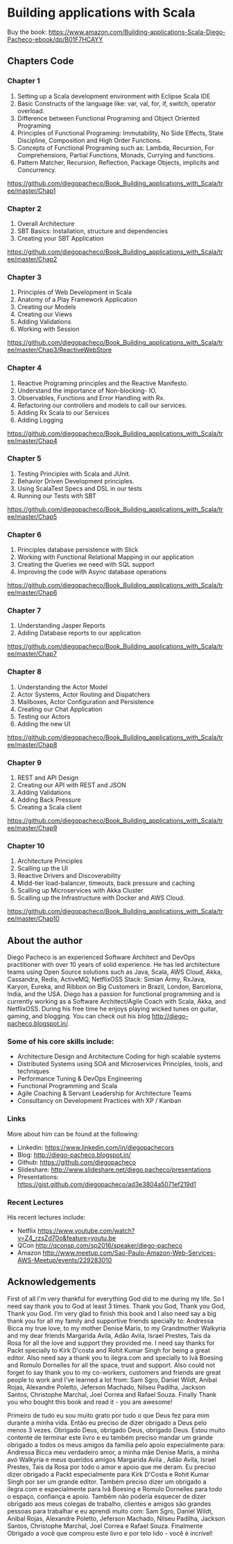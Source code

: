 # Building applications with Scala

Buy the book: https://www.amazon.com/Building-applications-Scala-Diego-Pacheco-ebook/dp/B01F7HCAYY

## Chapters Code

### Chapter 1

1. Setting up a Scala development environment with Eclipse Scala IDE
2. Basic Constructs of the language like: var, val, for, if, switch, operator overload.
3. Difference between Functional Programing and Object Oriented Programing
4. Principles of Functional Programing: Immutability, No Side Effects, State Discipline, Composition and High Order Functions.
5. Concepts of Functional Programing such as: Lambda, Recursion, For Comprehensions, Partial Functions, Monads, Currying and functions.
6. Pattern Matcher, Recursion, Reflection, Package Objects, implicits and Concurrency.

https://github.com/diegopacheco/Book_Building_applications_with_Scala/tree/master/Chap1

### Chapter 2

1. Overall Architecture
2. SBT Basics: Installation, structure and dependencies
3. Creating your SBT Application

https://github.com/diegopacheco/Book_Building_applications_with_Scala/tree/master/Chap2

### Chapter 3

1. Principles of Web Development in Scala
2. Anatomy of a Play Framework Application
3. Creating our Models
4. Creating our Views
5. Adding Validations
6. Working with Session

https://github.com/diegopacheco/Book_Building_applications_with_Scala/tree/master/Chap3/ReactiveWebStore

### Chapter 4

1. Reactive Programing principles and the Reactive Manifesto.
2. Understand the importance of Non-blocking- IO.
3. Observables, Functions and Error Handling with Rx.
4. Refactoring our controllers and models to call our services.
5. Adding Rx Scala to our Services
6. Adding Logging

https://github.com/diegopacheco/Book_Building_applications_with_Scala/tree/master/Chap4

### Chapter 5

1. Testing Principles with Scala and JUnit.
2. Behavior Driven Development principles.
3. Using ScalaTest Specs and DSL in our tests
4. Running our Tests with SBT

https://github.com/diegopacheco/Book_Building_applications_with_Scala/tree/master/Chap5

### Chapter 6

1. Principles database persistence with Slick
2. Working with Functional Relational Mapping in our application
3. Creating the Queries we need with SQL support
4. Improving the code with Async database operations

https://github.com/diegopacheco/Book_Building_applications_with_Scala/tree/master/Chap6

### Chapter 7

1. Understanding Jasper Reports
2. Adding Database reports to our application

https://github.com/diegopacheco/Book_Building_applications_with_Scala/tree/master/Chap7

### Chapter 8

1. Understanding the Actor Model
2. Actor Systems, Actor Routing and Dispatchers
3. Mailboxes, Actor Configuration and Persistence
4. Creating our Chat Application
5. Testing our Actors
6. Adding the new UI

https://github.com/diegopacheco/Book_Building_applications_with_Scala/tree/master/Chap8

### Chapter 9

1. REST and API Design
2. Creating our API with REST and JSON
3. Adding Validations
4. Adding Back Pressure
5. Creating a Scala client

https://github.com/diegopacheco/Book_Building_applications_with_Scala/tree/master/Chap9

### Chapter 10

1. Architecture Principles
2. Scalling up the UI
3. Reactive Drivers and Discoverability
4. Midd-tier load-balancer, timeouts, back pressure and caching
5. Scalling up Microservices with Akka Cluster
6. Scalling up the Infrastructure with Docker and AWS Cloud.

https://github.com/diegopacheco/Book_Building_applications_with_Scala/tree/master/Chap10

## About the author

Diego Pacheco is an experienced Software Architect and DevOps practitioner with over 10 years of solid experience. He has led architecture teams using Open Source solutions such as Java, Scala, AWS Cloud, Akka, Cassandra, Redis, ActiveMQ, NetflixOSS Stack: Simian Army, RxJava, Karyon, Eureka, and Ribbon on Big Customers in Brazil, London, Barcelona, India, and the USA. Diego has a passion for functional programming and is currently working as a Software Architect/Agile Coach with Scala, Akka, and NetflixOSS.
During his free time he enjoys playing wicked tunes on guitar, gaming, and blogging. You can check out his blog http://diego-pacheco.blogspot.in/.

### Some of his core skills include:

* Architecture Design and Architecture Coding for high scalable systems
* Distributed Systems using SOA and Microservices Principles, tools, and 	techniques
* Performance Tuning & DevOps Engineering
* Functional Programming and Scala
* Agile Coaching & Servant Leadership for Architecture Teams
* Consultancy on Development Practices with XP / Kanban

### Links

More about him can be found at the following: <BR>	
* Linkedin:  https://www.linkedin.com/in/diegopachecors
* Blog: 	http://diego-pacheco.blogspot.in/ 
* Github:  https://github.com/diegopacheco 
* Slideshare: http://www.slideshare.net/diego.pacheco/presentations 
* Presentations: https://gist.github.com/diegopacheco/ad3e3804a5071ef219d1 

### Recent Lectures

His  recent lectures include: <BR>	

* Netflix https://www.youtube.com/watch?v=Z4_rzsZd70o&feature=youtu.be 
* QCon http://qconsp.com/sp2016/speaker/diego-pacheco 
* Amazon http://www.meetup.com/Sao-Paulo-Amazon-Web-Services-AWS-Meetup/events/229283010 

## Acknowledgements

First of all I'm very thankful for everything God did to me during my life. So I need say thank you to God at least 3 times. Thank you God, Thank you God, Thank you God. I’m very glad to finish this book and I also need say a big thank you for all my family and supportive friends specially to: Andressa Bicca my true love, to my mother Denise Maris, to my Grandmother Walkyria and my dear friends Margarida Avila, Adão Avila, Israel Prestes, Tais da Rosa for all the love and support they provided me. I need say thanks for Packt specially to Kirk D'costa and Rohit Kumar Singh for being a great editor. Also need say a thank you to ilegra.com and specially to Ivã Boesing and Romulo Dornelles for all the space, trust and support. Also could not forget to say thank you to my co-workers, customers and friends are great people to work and I’ve learned a lot from: Sam Sgro, Daniel Wildt, Anibal Rojas, Alexandre Poletto, Jeferson Machado, Nilseu Padilha, Jackson Santos, Christophe Marchal, Joel Correa and Rafael Souza. Finally Thank you who bought this book and read it - you are awesome! 

Primeiro de tudo eu sou muito grato por tudo o que Deus fez para mim durante a minha vida. Então eu preciso de dizer obrigado a Deus pelo menos 3 vezes. Obrigado Deus, obrigado Deus, obrigado Deus. Estou muito contente de terminar este livro e eu também preciso mandar um grande obrigado a todos os meus amigos da família pelo apoio especialmente para: Andressa Bicca meu verdadeiro amor, a minha mãe Denise Maris, a minha avó Walkyria e meus queridos amigos Margarida Avila , Adão Avila, Israel Prestes, Tais da Rosa por todo o amor e apoio que me deram. Eu preciso dizer obrigado a Packt especialmente para Kirk D'Costa e Rohit Kumar Singh por ser um grande editor. Também preciso dizer um obrigado a ilegra.com e especialmente para Ivã Boesing e Romulo Dornelles para todo o espaço, confiança e apoio. Também não poderia esquecer de dizer obrigado aos meus colegas de trabalho, clientes e amigos são grandes pessoas para trabalhar e eu aprendi muito com: Sam Sgro, Daniel Wildt, Anibal Rojas, Alexandre Poletto, Jeferson Machado, Nilseu Padilha, Jackson Santos, Christophe Marchal, Joel Correa e Rafael Souza. Finalmente Obrigado a você que comprou este livro e por telo lido - você é incrível!
